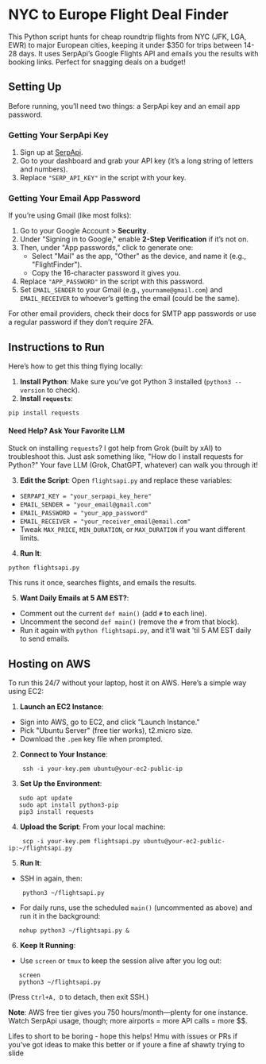 # NYC to Europe Flight Deal Finder

This Python script hunts for cheap roundtrip flights from NYC (JFK, LGA, EWR) to major European cities, keeping it under $350 for trips between 14-28 days. It uses SerpApi’s Google Flights API and emails you the results with booking links. Perfect for snagging deals on a budget!

## Setting Up

Before running, you’ll need two things: a SerpApi key and an email app password.

### Getting Your SerpApi Key
1. Sign up at [SerpApi](https://serpapi.com/).
2. Go to your dashboard and grab your API key (it’s a long string of letters and numbers).
3. Replace `"SERP_API_KEY"` in the script with your key.

### Getting Your Email App Password
If you’re using Gmail (like most folks):
1. Go to your Google Account > **Security**.
2. Under "Signing in to Google," enable **2-Step Verification** if it’s not on.
3. Then, under "App passwords," click to generate one:
   - Select "Mail" as the app, "Other" as the device, and name it (e.g., "FlightFinder").
   - Copy the 16-character password it gives you.
4. Replace `"APP_PASSWORD"` in the script with this password.
5. Set `EMAIL_SENDER` to your Gmail (e.g., `yourname@gmail.com`) and `EMAIL_RECEIVER` to whoever’s getting the email (could be the same).

For other email providers, check their docs for SMTP app passwords or use a regular password if they don’t require 2FA.

## Instructions to Run

Here’s how to get this thing flying locally:

1. **Install Python**: Make sure you’ve got Python 3 installed (```python3 --version``` to check).
2. **Install `requests`**:

```
pip install requests 
```

#### Need Help? Ask Your Favorite LLM
Stuck on installing `requests`? I got help from Grok (built by xAI) to troubleshoot this. Just ask something like, "How do I install requests for Python?" Your fave LLM (Grok, ChatGPT, whatever) can walk you through it!

3. **Edit the Script**:
Open `flightsapi.py` and replace these variables:
- `SERPAPI_KEY = "your_serpapi_key_here"`
- `EMAIL_SENDER = "your_email@gmail.com"`
- `EMAIL_PASSWORD = "your_app_password"`
- `EMAIL_RECEIVER = "your_receiver_email@email.com"`
- Tweak `MAX_PRICE`, `MIN_DURATION`, or `MAX_DURATION` if you want different limits.

4. **Run It**:

```
python flightsapi.py
```
This runs it once, searches flights, and emails the results.

5. **Want Daily Emails at 5 AM EST?**:
- Comment out the current `def main()` (add `#` to each line).
- Uncomment the second `def main()` (remove the `#` from that block).
- Run it again with ```python flightsapi.py```, and it’ll wait ’til 5 AM EST daily to send emails.

## Hosting on AWS

To run this 24/7 without your laptop, host it on AWS. Here’s a simple way using EC2:

1. **Launch an EC2 Instance**:
- Sign into AWS, go to EC2, and click "Launch Instance."
- Pick "Ubuntu Server" (free tier works), t2.micro size.
- Download the `.pem` key file when prompted.

2. **Connect to Your Instance**:

```
    ssh -i your-key.pem ubuntu@your-ec2-public-ip
```

3. **Set Up the Environment**:

```
   sudo apt update
   sudo apt install python3-pip
   pip3 install requests
```

4. **Upload the Script**:
From your local machine:

```
    scp -i your-key.pem flightsapi.py ubuntu@your-ec2-public-ip:~/flightsapi.py
```

5. **Run It**:
- SSH in again, then:

```
    python3 ~/flightsapi.py
```
- For daily runs, use the scheduled `main()` (uncommented as above) and run it in the background:

```
   nohup python3 ~/flightsapi.py &
```

6. **Keep It Running**:
- Use `screen` or `tmux` to keep the session alive after you log out:

```
   screen
   python3 ~/flightsapi.py

```
(Press `Ctrl+A, D` to detach, then exit SSH.)

**Note**: AWS free tier gives you 750 hours/month—plenty for one instance. Watch SerpApi usage, though; more airports = more API calls = more $$.

Lifes to short to be boring - hope this helps! Hmu with issues or PRs if you’ve got ideas to make this better or if youre a fine af shawty trying to slide 